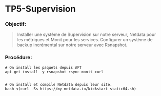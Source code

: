 # TP5-Supervision


### Objectif:

> Installer une système de Supervision sur notre serveur, Netdata pour les métriques et Monit pour les services.
> Configurer un système de backup incrémental sur notre serveur avec Rsnapshot. 


### Procédure:

```
# On install les paquets depuis APT
apt-get install -y rsnapshot rsync monit curl


# On install et compile Netdata depuis leur site. 
bash <(curl -Ss https://my-netdata.io/kickstart-static64.sh)



```
